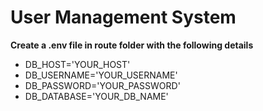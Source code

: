 # User Management System

**Create a .env file in route folder with the following details**
* DB_HOST='YOUR_HOST'
* DB_USERNAME='YOUR_USERNAME'
* DB_PASSWORD='YOUR_PASSWORD'
* DB_DATABASE='YOUR_DB_NAME'
